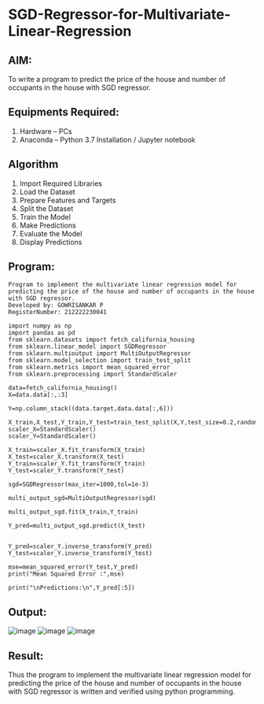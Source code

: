 # SGD-Regressor-for-Multivariate-Linear-Regression

## AIM:
To write a program to predict the price of the house and number of occupants in the house with SGD regressor.

## Equipments Required:
1. Hardware – PCs
2. Anaconda – Python 3.7 Installation / Jupyter notebook

## Algorithm
 
1. Import Required Libraries
2. Load the Dataset
3. Prepare Features and Targets
4. Split the Dataset
5. Train the Model
6. Make Predictions
7. Evaluate the Model
8. Display Predictions

## Program:
```
Program to implement the multivariate linear regression model for predicting the price of the house and number of occupants in the house with SGD regressor.
Developed by: GOWRISANKAR P
RegisterNumber: 212222230041
```
```
import numpy as np
import pandas as pd
from sklearn.datasets import fetch_california_housing
from sklearn.linear_model import SGDRegressor
from sklearn.multioutput import MultiOutputRegressor
from sklearn.model_selection import train_test_split
from sklearn.metrics import mean_squared_error
from sklearn.preprocessing import StandardScaler

data=fetch_california_housing()
X=data.data[:,:3]

Y=np.column_stack((data.target,data.data[:,6]))

X_train,X_test,Y_train,Y_test=train_test_split(X,Y,test_size=0.2,random_state=42)
scaler_X=StandardScaler()
scaler_Y=StandardScaler()

X_train=scaler_X.fit_transform(X_train)
X_test=scaler_X.transform(X_test)
Y_train=scaler_Y.fit_transform(Y_train)
Y_test=scaler_Y.transform(Y_test)

sgd=SGDRegressor(max_iter=1000,tol=1e-3)

multi_output_sgd=MultiOutputRegressor(sgd)

multi_output_sgd.fit(X_train,Y_train)

Y_pred=multi_output_sgd.predict(X_test)


Y_pred=scaler_Y.inverse_transform(Y_pred)
Y_test=scaler_Y.inverse_transform(Y_test)

mse=mean_squared_error(Y_test,Y_pred)
print("Mean Squared Error :",mse)

print("\nPredictions:\n",Y_pred[:5])

```

## Output:
![image](https://github.com/user-attachments/assets/7d3b4571-3ed2-4c03-b93c-c8efa4f01f98)
![image](https://github.com/user-attachments/assets/9e18cd49-4056-4224-aceb-0eb798a50d23)
![image](https://github.com/user-attachments/assets/e06b23d5-cd7a-451b-8605-5dc42ba16a6f)





## Result:
Thus the program to implement the multivariate linear regression model for predicting the price of the house and number of occupants in the house with SGD regressor is written and verified using python programming.
